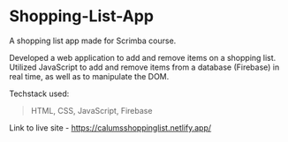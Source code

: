 # Shopping-List-App
A shopping list app made for Scrimba course.

Developed a web application to add and remove items on a shopping list. Utilized JavaScript to add and remove items from a database (Firebase) in real time, as well as to manipulate the DOM.

Techstack used:
>HTML,
>CSS,
>JavaScript,
>Firebase

Link to live site - https://calumsshoppinglist.netlify.app/
